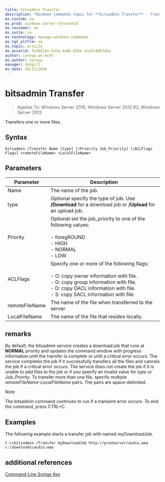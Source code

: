 ```yaml
---
title: bitsadmin Transfer
description: "Windows Commands topic for **bitsadmin Transfer** - Transfers one or more files."
ms.custom: na
ms.prod: windows-server-threshold
ms.reviewer: na
ms.suite: na
ms.technology: manage-windows-commands
ms.tgt_pltfrm: na
ms.topic: article
ms.assetid: fe302141-b33a-4a05-835e-dc4fc4db7d5a
author: coreyp-at-msft
ms.author: coreyp
manager: dongill
ms.date: 10/12/2016
---
```

# bitsadmin Transfer

>Applies To: Windows Server 2016, Windows Server 2012 R2, Windows Server 2012

Transfers one or more files.
## Syntax
```
bitsadmin /Transfer Name [type] [/Priority Job_Priority] [/ACLFlags Flags] <remoteFileName> <LocalFileName>
```
## Parameters
|Parameter|Description|
|-------|--------|
|Name|The name of the job.|
|type|Optional specify the type of job. Use **/Download** for a download job or **/Upload** for an upload job.|
|Priority|Optional  set the job_priority to one of the following values:<br /><br />-   foregROUND<br />-   HIGH<br />-   NORMAL<br />-   LOW|
|ACLFlags|Specify one or more of the following flags:<br /><br />-   O: copy owner information with file.<br />-   G: copy group information with file.<br />-   D: copy DACL information with file.<br />-   S: copy SACL information with file.|
|remoteFileName|The name of the file when transferred to the server|
|LocalFileName|The name of the file that resides locally.|
## remarks
By default, the bitsadmin service creates a download job that runs at **NORMAL** priority and updates the command window with progress information until the transfer is complete or until a critical error occurs. The service completes the job if it successfully transfers all the files and cancels the job if a critical error occurs. The service does not create the job if it is unable to add files to the job or if you specify an invalid value for *type* or *Job_Priority*. To transfer more than one file, specify multiple *remoteFileName*-*LocalFileName* pairs. The pairs are space-delimited.
> [!NOTE]
> The bitsadmin command continues to run if a transient error occurs. To end the command, press CTRL+C.
## <a name="BKMK_examples"></a>Examples
The following example starts a transfer job with named *myDownloadJob*.
```
C:\>bitsadmin /Transfer myDownloadJob http://prodserver/audio.wma c:\downloads\audio.wma
```
## additional references
[Command-Line Syntax Key](command-line-syntax-key.md)
